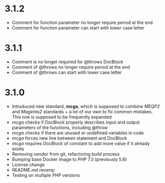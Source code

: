 # 3.1.2

* Comment for function parameter no longer require period at the end
* Comment for function parameter can start with lower case letter

# 3.1.1

* Comment is no longer required for @throws DocBlock
* Comment of @throws no longer require period at the end
* Comment of @throws can start with lower case letter

# 3.1.0

* Introduced new standard, **mcga**, which is supposed to combine _MEQP2_ and _Magento2_ standards + a lot of our own to fix common mistakes. This one is supposed to be frequently expanded
* _mcga_ checks if DocBlock properly describes input and output parameters of the functions, including @throw
* _mcga_ checks if there are unused or undefined variables in code
* _mcga_ forces new line between statement and DocBlock
* _mcga_ requires DocBlock of constant to add more value if it already exists
* Removing vendor from git, refactoring build process
* Bumping base Docker image to PHP 7.3 (previously 5.6)
* License change
* README.md revamp
* Testing on multiple PHP versions
